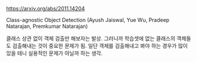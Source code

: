 https://arxiv.org/abs/2011.14204

Class-agnostic Object Detection (Ayush Jaiswal, Yue Wu, Pradeep Natarajan, Premkumar Natarajan)

클래스 상관 없이 객체 검출만 해보자는 발상. 그러니까 학습셋에 없는 클래스의 객체들도 검출해내는 것이 중요한 문제가 됨. 일단 객체를 검출해내고 봐야 하는 경우가 많이 있을 테니 실용적인 문제가 아닐까 하는 생각.